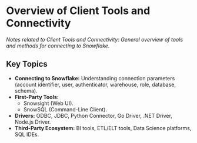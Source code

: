 # Overview of Client Tools and Connectivity

*Notes related to Client Tools and Connectivity: General overview of tools and methods for connecting to Snowflake.*

## Key Topics
*   **Connecting to Snowflake:** Understanding connection parameters (account identifier, user, authenticator, warehouse, role, database, schema).
*   **First-Party Tools:**
    *   Snowsight (Web UI).
    *   SnowSQL (Command-Line Client).
*   **Drivers:** ODBC, JDBC, Python Connector, Go Driver, .NET Driver, Node.js Driver.
*   **Third-Party Ecosystem:** BI tools, ETL/ELT tools, Data Science platforms, SQL IDEs.